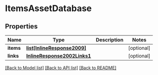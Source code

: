 # ItemsAssetDatabase

## Properties
Name | Type | Description | Notes
------------ | ------------- | ------------- | -------------
**items** | [**list[InlineResponse2009]**](InlineResponse2009.md) |  | [optional] 
**links** | [**InlineResponse2002Links1**](InlineResponse2002Links1.md) |  | [optional] 

[[Back to Model list]](../README.md#documentation-for-models) [[Back to API list]](../README.md#documentation-for-api-endpoints) [[Back to README]](../README.md)



